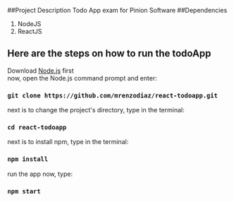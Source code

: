 ##Project Description
Todo App exam for Pinion Software
##Dependencies
1. NodeJS
2. ReactJS
## Here are the steps on how to run the todoApp
Download [Node.js](https://nodejs.org/en/) first <br>
now, open the Node.js command prompt and enter:
### `git clone https://github.com/mrenzodiaz/react-todoapp.git`
next is to change the project's directory, type in the terminal:
### `cd react-todoapp`
next is to install npm, type in the terminal:
### `npm install`
run the app now, type:
### `npm start` 
